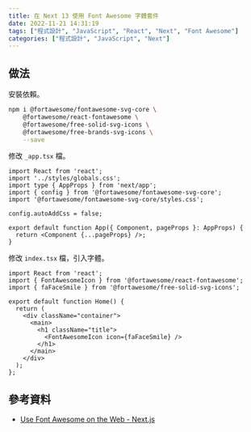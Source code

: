 ```yaml
---
title: 在 Next 13 使用 Font Awesome 字體套件
date: 2022-11-21 14:31:19
tags: ["程式設計", "JavaScript", "React", "Next", "Font Awesome"]
categories: ["程式設計", "JavaScript", "Next"]
---
```


## 做法

安裝依賴。

```bash
npm i @fortawesome/fontawesome-svg-core \
    @fortawesome/react-fontawesome \
    @fortawesome/free-solid-svg-icons \
    @fortawesome/free-brands-svg-icons \
    --save
```

修改 `_app.tsx` 檔。

```tsx
import React from 'react';
import '../styles/globals.css';
import type { AppProps } from 'next/app';
import { config } from '@fortawesome/fontawesome-svg-core';
import '@fortawesome/fontawesome-svg-core/styles.css';

config.autoAddCss = false;

export default function App({ Component, pageProps }: AppProps) {
  return <Component {...pageProps} />;
}
```

修改 `index.tsx` 檔，引入字體。

```tsx
import React from 'react';
import { FontAwesomeIcon } from '@fortawesome/react-fontawesome';
import { faFaceSmile } from '@fortawesome/free-solid-svg-icons';

export default function Home() {
  return (
    <div className="container">
      <main>
        <h1 className="title">
          <FontAwesomeIcon icon={faFaceSmile} />
        </h1>
      </main>
    </div>
  );
};
```

## 參考資料

- [Use Font Awesome on the Web - Next.js](https://fontawesome.com/docs/web/use-with/react/use-with#next-js)
